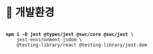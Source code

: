 # 🔴 개발환경

<pre><code>
<strong>npm i -D jest @types/jest @swc/core @swc/jest \
</strong>    jest-environment-jsdom \
    @testing-library/react @testing-library/jest-dom
    
</code></pre>



